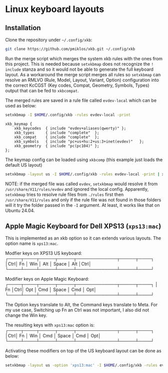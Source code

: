 # Linux keyboard layouts

## Installation

Clone the repository under `~/.config/xkb`:

```bash
git clone https://github.com/pmiklos/xkb.git ~/.config/xkb
```

Run the merge script which merges the system xkb rules with the ones from this project.
This is needed because `setxkbmap` does not recognize the `! include` stanza and so it would not be able to generate the full keyboard layout.
As a workaround the merge script merges all rules so `setxkbmap` can resolve an RMLVO (Rule, Model, Layout, Variant, Option) configuration into the correct KcCGST (Key codes, Compat, Geometry, Symbols, Types) output that can be fed to `xkbcompat`.

The merged rules are saved in a rule file called `evdev-local` which can be used as below:

```bash
setxkbmap -I $HOME/.config/xkb -rules evdev-local -print
```
```text
xkb_keymap {
	xkb_keycodes  { include "evdev+aliases(qwerty)"	};
	xkb_types     { include "complete"	};
	xkb_compat    { include "complete"	};
	xkb_symbols   { include "pc+us+hu:2+us:3+inet(evdev)"	};
	xkb_geometry  { include "pc(pc104)"	};
};
```

The keymap config can be loaded using `xkbcomp` (this example just loads the default US layout)
```bash
setxkbmap -layout us -I $HOME/.config/xkb -rules evdev-local -print | xkbcomp -I$HOME/.config/xkb/ - $DISPLAY
```

NOTE: if the merged file was called `evdev`, `setxkbmap` would resolve it from `/usr/share/X11/rules/evdev` and ignored the local config. Apparently, `setxkbmap` tries to resolve rule files from `./rules` first then `/usr/share/X11/rules` and only if the rule file was not found in those folders will it try the folder passed in the `-I` argument. At least, it works like that on Ubuntu 24.04.

## Apple Magic Keyboard for Dell XPS13 (`xps13:mac`)

This is implemented as an xkb option so it can extends various layouts. The option name is `xps13:mac`.

Modfier keys on XPS13 US keyboard:
┌────┬────┬─────┬─────┬─────────────┬─────┬────┐
│Ctrl│ Fn │ Win │ Alt │    Space    │ Alt │Ctrl│
└────┴────┴─────┴─────┴─────────────┴─────┴────┘

Modifier keys on Apple Magic Keyboard:
┌────┬────┬─────┬─────┬─────────────┬─────┬────┐
│ Fn │Ctrl│ Opt │ Cmd │    Space    │ Cmd │ Opt│
└────┴────┴─────┴─────┴─────────────┴─────┴────┘

The Option keys translate to Alt, the Command keys translate to Meta. For my use case, Switching up Fn an Ctrl was not important, I also did not change the Win key.

The resulting keys with `xps13:mac` option is:
┌────┬────┬─────┬─────┬─────────────┬─────┬────┐
│Ctrl│ Fn │ Win │ Cmd │    Space    │ Cmd │ Opt│
└────┴────┴─────┴─────┴─────────────┴─────┴────┘

Activating these modifiers on top of the US keyboard layout can be done as below:
```bash
setxkbmap -layout us -option 'xps13:mac' -I $HOME/.config/xkb -rules evdev-local -print | xkbcomp -I$HOME/.config/xkb/ - $DISPLAY
```


